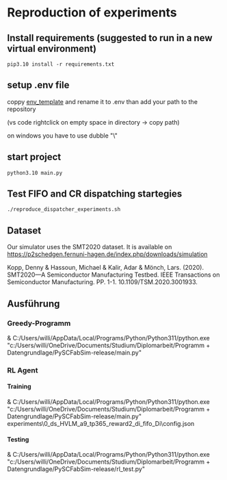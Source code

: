 # Reproduction of experiments

## Install requirements (suggested to run in a new virtual environment)

```shell
pip3.10 install -r requirements.txt
```

## setup .env file 

coppy [env_template](./.env_template) and rename it to .env than add your path to the repository 

(vs code rightclick on empty space in directory -> copy path)

on windows you have to use dubble "\\"

## 

## start project 

```shell
python3.10 main.py
```

## Test FIFO and CR dispatching startegies

```shell
./reproduce_dispatcher_experiments.sh
```

## Dataset

Our simulator uses the SMT2020 dataset. It is available on https://p2schedgen.fernuni-hagen.de/index.php/downloads/simulation

Kopp, Denny & Hassoun, Michael & Kalir, Adar & Mönch, Lars. (2020). SMT2020—A Semiconductor Manufacturing Testbed. IEEE Transactions on Semiconductor Manufacturing. PP. 1-1. 10.1109/TSM.2020.3001933. 

## Ausführung

### Greedy-Programm

& C:/Users/willi/AppData/Local/Programs/Python/Python311/python.exe "c:/Users/willi/OneDrive/Documents/Studium/Diplomarbeit/Programm + Datengrundlage/PySCFabSim-release/main.py"


### RL Agent

#### Training	

& C:/Users/willi/AppData/Local/Programs/Python/Python311/python.exe "c:/Users/willi/OneDrive/Documents/Studium/Diplomarbeit/Programm + Datengrundlage/PySCFabSim-release/main.py" experiments\0_ds_HVLM_a9_tp365_reward2_di_fifo_Di\config.json

#### Testing

 & C:/Users/willi/AppData/Local/Programs/Python/Python311/python.exe "c:/Users/willi/OneDrive/Documents/Studium/Diplomarbeit/Programm + Datengrundlage/PySCFabSim-release/rl_test.py"